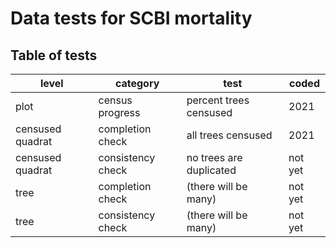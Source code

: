 # Data tests for SCBI mortality

## Table of tests 

level | category | test  | coded
----  | ---- | ----  | ---- 
plot | census progress | percent trees censused |  2021
censused quadrat | completion check | all trees censused |  2021
censused quadrat  | consistency check | no trees are duplicated |  not yet
tree | completion check | (there will be many) | not yet
tree | consistency check | (there will be many)| not yet

